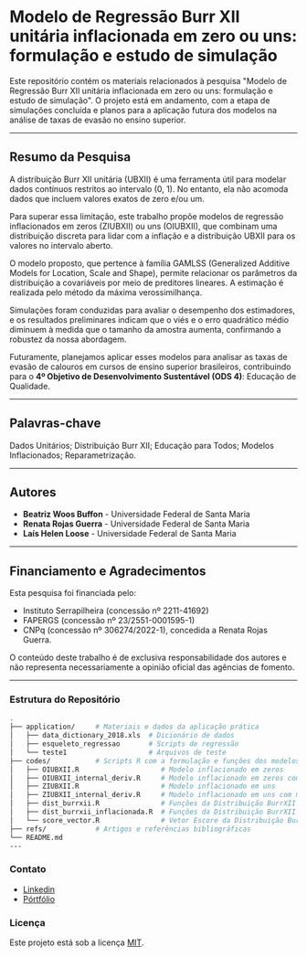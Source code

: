 # Modelo de Regressão Burr XII unitária inflacionada em zero ou uns: formulação e estudo de simulação

Este repositório contém os materiais relacionados à pesquisa "Modelo de Regressão Burr XII unitária inflacionada em zero ou uns: formulação e estudo de simulação". O projeto está em andamento, com a etapa de simulações concluída e planos para a aplicação futura dos modelos na análise de taxas de evasão no ensino superior.

---

## Resumo da Pesquisa

A distribuição Burr XII unitária (UBXII) é uma ferramenta útil para modelar dados contínuos restritos ao intervalo (0, 1). No entanto, ela não acomoda dados que incluem valores exatos de zero e/ou um.

Para superar essa limitação, este trabalho propõe modelos de regressão inflacionados em zeros (ZIUBXII) ou uns (OIUBXII), que combinam uma distribuição discreta para lidar com a inflação e a distribuição UBXII para os valores no intervalo aberto.

O modelo proposto, que pertence à família GAMLSS (Generalized Additive Models for Location, Scale and Shape), permite relacionar os parâmetros da distribuição a covariáveis por meio de preditores lineares. A estimação é realizada pelo método da máxima verossimilhança.

Simulações foram conduzidas para avaliar o desempenho dos estimadores, e os resultados preliminares indicam que o viés e o erro quadrático médio diminuem à medida que o tamanho da amostra aumenta, confirmando a robustez da nossa abordagem.

Futuramente, planejamos aplicar esses modelos para analisar as taxas de evasão de calouros em cursos de ensino superior brasileiros, contribuindo para o **4º Objetivo de Desenvolvimento Sustentável (ODS 4)**: Educação de Qualidade.

---

## Palavras-chave
Dados Unitários; Distribuição Burr XII; Educação para Todos; Modelos Inflacionados; Reparametrização.

---

## Autores
* **Beatriz Woos Buffon** - Universidade Federal de Santa Maria
* **Renata Rojas Guerra** - Universidade Federal de Santa Maria
* **Laís Helen Loose** - Universidade Federal de Santa Maria

---

## Financiamento e Agradecimentos
Esta pesquisa foi financiada pelo:
* Instituto Serrapilheira (concessão nº 2211-41692)
* FAPERGS (concessão nº 23/2551-0001595-1)
* CNPq (concessão nº 306274/2022-1), concedida a Renata Rojas Guerra.

O conteúdo deste trabalho é de exclusiva responsabilidade dos autores e não representa necessariamente a opinião oficial das agências de fomento.

---

### Estrutura do Repositório

```bash
.
├── application/     # Materiais e dados da aplicação prática
│   ├── data_dictionary_2018.xls  # Dicionário de dados
│   ├── esqueleto_regressao       # Scripts de regressão
│   └── teste1                    # Arquivos de teste
├── codes/           # Scripts R com a formulação e funções dos modelos
│   ├── OIUBXII.R                    # Modelo inflacionado em zeros
│   ├── OIUBXII_internal_deriv.R     # Modelo inflacionado em zeros com mudança dentro das derivadas do GAMLSS
│   ├── ZIUBXII.R                    # Modelo inflacionado em uns
│   ├── ZIUBXII_internal_deriv.R     # Modelo inflacionado em uns com mudança dentro das derivadas do GAMLSS
│   ├── dist_burrxii.R               # Funções da Distribuição BurrXII
│   ├── dist_burrxii_inflacionada.R  # Funções da Distribuição BurrXII
│   └── score_vector.R               # Vetor Escore da Distribuição BurrXII
├── refs/            # Artigos e referências bibliográficas
└── README.md
---
```
### Contato
* [Linkedin](https://www.linkedin.com/in/beatriz-woos-buffon-102ab5191/)
* [Pórtfólio](https://beatrizbuffon21.github.io/)

### Licença
Este projeto está sob a licença [MIT](link_para_licenca_ou_outra_licenca).

